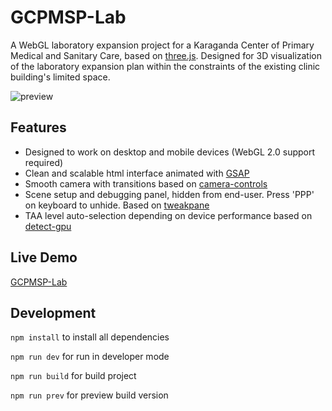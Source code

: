 # GCPMSP-Lab
A WebGL laboratory expansion project for a Karaganda Center of Primary Medical and Sanitary Care, based on [three.js](https://github.com/mrdoob/three.js/). Designed for 3D visualization of the laboratory expansion plan within the constraints of the existing clinic building's limited space.

![preview](https://github.com/r-pettrovich/GCPMSP-Lab/assets/9007540/faa6a94b-10ea-4652-8f75-7d6bf826366a)

## Features

* Designed to work on desktop and mobile devices (WebGL 2.0 support required)
* Clean and scalable html interface animated with [GSAP](https://greensock.com/gsap/)
* Smooth camera with transitions based on [camera-controls](https://github.com/yomotsu/camera-controls)
* Scene setup and debugging panel, hidden from end-user. Press 'PPP' on keyboard to unhide. Based on [tweakpane](https://github.com/cocopon/tweakpane)
* TAA level auto-selection depending on device performance based on [detect-gpu](https://github.com/pmndrs/detect-gpu)

## Live Demo
[GCPMSP-Lab](https://gcpmsp.kz/lab/en/)

## Development

```npm install``` to install all dependencies

```npm run dev``` for run in developer mode

```npm run build``` for build project

```npm run prev``` for preview build version
